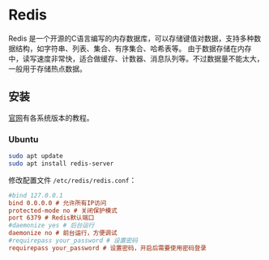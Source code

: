 # Redis

Redis 是一个开源的C语言编写的内存数据库，可以存储键值对数据，支持多种数据结构，如字符串、列表、集合、有序集合、哈希表等。
由于数据存储在内存中，读写速度非常快，适合做缓存、计数器、消息队列等。不过数据量不能太大，一般用于存储热点数据。

## 安装

[官网](https://redis.io/docs/latest/operate/oss_and_stack/install/install-redis/)有各系统版本的教程。

### Ubuntu

```bash
sudo apt update
sudo apt install redis-server
```

修改配置文件 `/etc/redis/redis.conf`：

```ini
#bind 127.0.0.1
bind 0.0.0.0 # 允许所有IP访问
protected-mode no # 关闭保护模式
port 6379 # Redis默认端口
#daemonize yes # 后台运行
daemonize no # 前台运行，方便调试
#requirepass your_password # 设置密码
requirepass your_password # 设置密码，开启后需要使用密码登录
```
